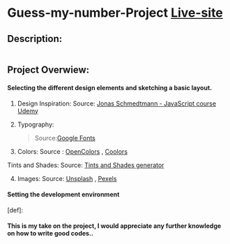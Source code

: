 # Guess-my-number-Project [Live-site](https://guess-my-number-prayag.netlify.app/)

## Description:

```

```

## Project Overwiew:

#### Selecting the different design elements and sketching a basic layout.

1. Design Inspiration: Source: [Jonas Schmedtmann - JavaScript course Udemy](https://www.udemy.com/course/the-complete-javascript-course/)

2. Typography:

   > Source:[Google Fonts](https://fonts.google.com/)

3. Colors: Source : [OpenColors](https://yeun.github.io/open-color/) , [Coolors](https://coolors.co/palettes/trending)

Tints and Shades: Source: [Tints and Shades generator](https://maketintsandshades.com/)

4. Images: Source: [Unsplash](https://unsplash.com/) , [Pexels](https://www.pexels.com/)

#### Setting the development environment

[def]:

#### This is my take on the project, I would appreciate any further knowledge on how to write good codes..
